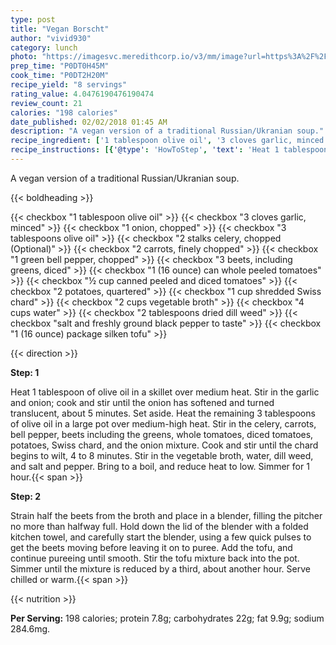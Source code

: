 ```yaml
---
type: post
title: "Vegan Borscht"
author: "vivid930"
category: lunch
photo: "https://imagesvc.meredithcorp.io/v3/mm/image?url=https%3A%2F%2Fimages.media-allrecipes.com%2Fuserphotos%2F3246666.jpg"
prep_time: "P0DT0H45M"
cook_time: "P0DT2H20M"
recipe_yield: "8 servings"
rating_value: 4.0476190476190474
review_count: 21
calories: "198 calories"
date_published: 02/02/2018 01:45 AM
description: "A vegan version of a traditional Russian/Ukranian soup."
recipe_ingredient: ['1 tablespoon olive oil', '3 cloves garlic, minced', '1 onion, chopped', '3 tablespoons olive oil', '2 stalks celery, chopped', '2 carrots, finely chopped', '1 green bell pepper, chopped', '3 beets, including greens, diced', '1 (16 ounce) can whole peeled tomatoes', '½ cup canned peeled and diced tomatoes', '2 potatoes, quartered', '1 cup shredded Swiss chard', '2 cups vegetable broth', '4 cups water', '2 tablespoons dried dill weed', 'salt and freshly ground black pepper to taste', '1 (16 ounce) package silken tofu']
recipe_instructions: [{'@type': 'HowToStep', 'text': 'Heat 1 tablespoon of olive oil in a skillet over medium heat. Stir in the garlic and onion; cook and stir until the onion has softened and turned translucent, about 5 minutes. Set aside. Heat the remaining 3 tablespoons of olive oil in a large pot over medium-high heat. Stir in the celery, carrots, bell pepper, beets including the greens, whole tomatoes, diced tomatoes, potatoes, Swiss chard, and the onion mixture. Cook and stir until the chard begins to wilt, 4 to 8 minutes. Stir in the vegetable broth, water, dill weed, and salt and pepper. Bring to a boil, and reduce heat to low. Simmer for 1 hour.\n'}, {'@type': 'HowToStep', 'text': 'Strain half the beets from the broth and place in a blender, filling the pitcher no more than halfway full. Hold down the lid of the blender with a folded kitchen towel, and carefully start the blender, using a few quick pulses to get the beets moving before leaving it on to puree. Add the tofu, and continue pureeing until smooth. Stir the tofu mixture back into the pot. Simmer until the mixture is reduced by a third, about another hour. Serve chilled or warm.\n'}]
---
```


A vegan version of a traditional Russian/Ukranian soup. 

{{< boldheading >}}

{{< checkbox "1 tablespoon olive oil" >}}
{{< checkbox "3 cloves garlic, minced" >}}
{{< checkbox "1  onion, chopped" >}}
{{< checkbox "3 tablespoons olive oil" >}}
{{< checkbox "2 stalks celery, chopped  (Optional)" >}}
{{< checkbox "2  carrots, finely chopped" >}}
{{< checkbox "1  green bell pepper, chopped" >}}
{{< checkbox "3  beets, including greens, diced" >}}
{{< checkbox "1 (16 ounce) can whole peeled tomatoes" >}}
{{< checkbox "½ cup canned peeled and diced tomatoes" >}}
{{< checkbox "2  potatoes, quartered" >}}
{{< checkbox "1 cup shredded Swiss chard" >}}
{{< checkbox "2 cups vegetable broth" >}}
{{< checkbox "4 cups water" >}}
{{< checkbox "2 tablespoons dried dill weed" >}}
{{< checkbox "salt and freshly ground black pepper to taste" >}}
{{< checkbox "1 (16 ounce) package silken tofu" >}}


{{< direction >}}

**Step: 1**

Heat 1 tablespoon of olive oil in a skillet over medium heat. Stir in the garlic and onion; cook and stir until the onion has softened and turned translucent, about 5 minutes. Set aside. Heat the remaining 3 tablespoons of olive oil in a large pot over medium-high heat. Stir in the celery, carrots, bell pepper, beets including the greens, whole tomatoes, diced tomatoes, potatoes, Swiss chard, and the onion mixture. Cook and stir until the chard begins to wilt, 4 to 8 minutes. Stir in the vegetable broth, water, dill weed, and salt and pepper. Bring to a boil, and reduce heat to low. Simmer for 1 hour.{{< span >}}

**Step: 2**

Strain half the beets from the broth and place in a blender, filling the pitcher no more than halfway full. Hold down the lid of the blender with a folded kitchen towel, and carefully start the blender, using a few quick pulses to get the beets moving before leaving it on to puree. Add the tofu, and continue pureeing until smooth. Stir the tofu mixture back into the pot. Simmer until the mixture is reduced by a third, about another hour. Serve chilled or warm.{{< span >}}

{{< nutrition >}}

**Per Serving:** 198 calories; protein 7.8g; carbohydrates 22g; fat 9.9g; sodium 284.6mg.